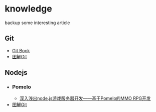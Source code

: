 knowledge
=========

backup some interesting article

<h2>Git</h2>
<ul>
    <li><a href="http://git-scm.com/book/zh/v1" target="_blank">Git Book</a></li>
    <li><a href="http://nettedfish.sinaapp.com/blog/2013/08/05/deep-into-git-with-diagrams/" target="_blank">图解Git</a></li>
</ul>
<h2>Nodejs</h2>
<ul>
    <li>
        <h3>Pomelo</h3>
        <ul>
            <li><a href="http://www.infoq.com/cn/articles/game-server-development-3?utm_source=infoq&utm_medium=related_content_link&utm_campaign=relatedContent_articles_clk" target="_blank">深入浅出node.js游戏服务器开发——基于Pomelo的MMO RPG开发</a></li>
        </ul>
    </li>
    <li><a href="http://nettedfish.sinaapp.com/blog/2013/08/05/deep-into-git-with-diagrams/" target="_blank">图解Git</a></li>
</ul>